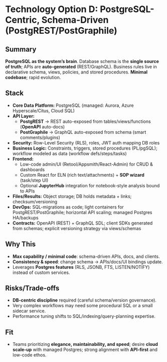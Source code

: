 # Technology Option D: PostgreSQL-Centric, Schema-Driven (PostgREST/PostGraphile)

## Summary
**PostgreSQL as the system’s brain**. Database schema is the **single source of truth**; APIs are **auto-generated** (REST/GraphQL). Business rules live in declarative schema, views, policies, and stored procedures. **Minimal codebase**; rapid evolution.

## Stack
- **Core Data Platform:** PostgreSQL (managed: Aurora, Azure Hyperscale/Citus, Cloud SQL)
- **API Layer:**
  - **PostgREST** → REST auto-exposed from tables/views/functions (**OpenAPI** auto-docs)
  - **PostGraphile** → GraphQL auto-exposed from schema (smart comments/plugins)
- **Security:** Row-Level Security (RLS), roles, JWT auth mapping DB roles
- **Business Logic:** Constraints, triggers, stored procedures (PL/pgSQL); workflow modeled as data (workflow defs/steps/tasks)
- **Frontend:**
  - Low-code admin/UI (Retool/Appsmith/React-Admin) for CRUD & dashboards
  - Custom React for ELN (rich text/attachments) + **SOP wizard** (task/step UI)
  - Optional **JupyterHub** integration for notebook-style analysis bound to APIs
- **Files/Results:** Object storage; DB holds metadata + links; checksum/versioning
- **DevOps:** SQL-migrations as code; light containers for PostgREST/PostGraphile; horizontal API scaling; managed Postgres HA/backups
- **Contracts:** OpenAPI (REST) + GraphQL SDL; client SDKs generated from schemas; explicit versioning strategy via views/schemas

## Why This
- **Max capability / minimal code**: schema-driven APIs, docs, and clients.
- **Consistency & speed**: change schema → APIs/docs/UI bindings update.
- Leverages **Postgres features** (RLS, JSONB, FTS, LISTEN/NOTIFY) instead of custom services.

## Risks/Trade-offs
- **DB-centric discipline** required (careful schema/version governance).
- Very complex workflows may need some procedural SQL or a small sidecar service.
- Performance tuning shifts to SQL/indexing/query-planning expertise.

## Fit
- Teams prioritizing **elegance, maintainability, and speed**; desire **cloud scale-up** with managed Postgres; strong alignment with **API-first** and low-code ethos.
